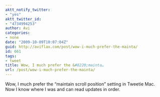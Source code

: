 ```yaml
---
aktt_notify_twitter:
- "yes"
aktt_twitter_id:
- "4734994253"
author: Avi
categories:
- none
date: "2009-10-09T10:07:04Z"
guid: http://aviflax.com/post/wow-i-much-prefer-the-mainta/
id: 661
tags:
- tweet
title: Wow, I much prefer the &#8220;mainta…
url: /post/wow-i-much-prefer-the-mainta/
---
```

Wow, I much prefer the &#8220;maintain scroll position&#8221; setting in Tweetie Mac. Now I know where I was and can read updates in order.